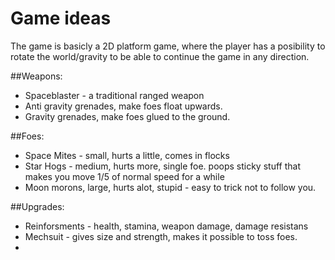 # Game ideas

The game is basicly a 2D platform game, where the player has a posibility to
rotate the world/gravity to be able to continue the game in any direction. 

##Weapons:
* Spaceblaster - a traditional ranged weapon
* Anti gravity grenades, make foes float upwards.
* Gravity grenades, make foes glued to the ground.

##Foes:
* Space Mites - small, hurts a little, comes in flocks
* Star Hogs - medium, hurts more, single foe. poops sticky stuff that makes you move 1/5 of normal speed for a while
* Moon morons, large, hurts alot, stupid - easy to trick not to follow you.

##Upgrades:
* Reinforsments - health, stamina, weapon damage, damage resistans
* Mechsuit - gives size and strength, makes it possible to toss foes.
* 